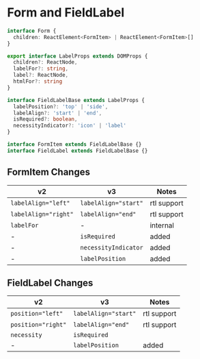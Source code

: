 # Form and FieldLabel

```typescript
interface Form {
  children: ReactElement<FormItem> | ReactElement<FormItem>[]
}

export interface LabelProps extends DOMProps {
  children?: ReactNode,
  labelFor?: string,
  label?: ReactNode,
  htmlFor?: string
}

interface FieldLabelBase extends LabelProps {
  labelPosition?: 'top' | 'side',
  labelAlign?: 'start' | 'end',
  isRequired?: boolean,
  necessityIndicator?: 'icon' | 'label'
}

interface FormItem extends FieldLabelBase {}
interface FieldLabel extends FieldLabelBase {}
```

## FormItem Changes
| **v2**                     | **v3**                     | **Notes**   |
| -------------------------- | -------------------------- | ----------- |
| `labelAlign="left"`        | `labelAlign="start"`       | rtl support |
| `labelAlign="right"`       | `labelAlign="end"`         | rtl support |
| `labelFor`                 | -                          | internal    |
| -                          | `isRequired`               | added       |
| -                          | `necessityIndicator`       | added       |
| -                          | `labelPosition`            | added       |

## FieldLabel Changes
| **v2**             | **v3**                   | **Notes**   |
| ------------------ | ------------------------ | ----------- |
| `position="left"`  | `labelAlign="start"`     | rtl support |
| `position="right"` | `labelAlign="end"`       | rtl support |
| `necessity`        | `isRequired`             |             |
| -                  | `labelPosition`          | added       |
